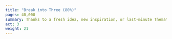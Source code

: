 ```yaml
---
title: "Break into Three (80%)"
pages: 40,000
summary: Thanks to a fresh idea, new inspiration, or last-minute Thematic advice from the B Story (usually the love interest), the main character chooses to try again.
act: 3
weight: 21
---
```

